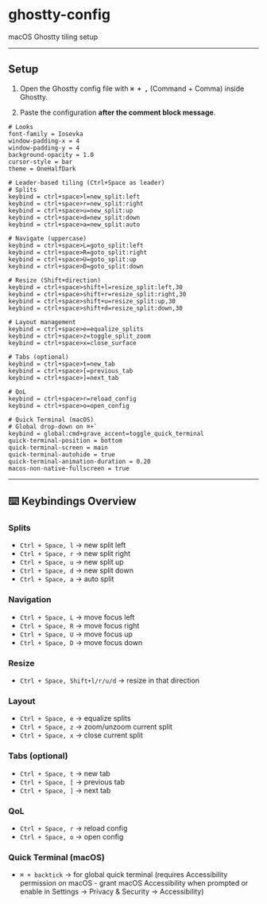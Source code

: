 # ghostty-config
macOS Ghostty tiling setup

---

## Setup

1. Open the Ghostty config file with **`⌘ + ,`** (Command + Comma) inside Ghostty.

2. Paste the configuration **after the comment block message**. 

```
# Looks
font-family = Iosevka
window-padding-x = 4
window-padding-y = 4
background-opacity = 1.0
cursor-style = bar
theme = OneHalfDark

# Leader-based tiling (Ctrl+Space as leader)
# Splits
keybind = ctrl+space>l=new_split:left
keybind = ctrl+space>r=new_split:right
keybind = ctrl+space>u=new_split:up
keybind = ctrl+space>d=new_split:down
keybind = ctrl+space>a=new_split:auto

# Navigate (uppercase)
keybind = ctrl+space>L=goto_split:left
keybind = ctrl+space>R=goto_split:right
keybind = ctrl+space>U=goto_split:up
keybind = ctrl+space>D=goto_split:down

# Resize (Shift+direction)
keybind = ctrl+space>shift+l=resize_split:left,30
keybind = ctrl+space>shift+r=resize_split:right,30
keybind = ctrl+space>shift+u=resize_split:up,30
keybind = ctrl+space>shift+d=resize_split:down,30

# Layout management
keybind = ctrl+space>e=equalize_splits
keybind = ctrl+space>z=toggle_split_zoom
keybind = ctrl+space>x=close_surface

# Tabs (optional)
keybind = ctrl+space>t=new_tab
keybind = ctrl+space>[=previous_tab
keybind = ctrl+space>]=next_tab

# QoL
keybind = ctrl+space>r=reload_config
keybind = ctrl+space>o=open_config

# Quick Terminal (macOS)
# Global drop-down on ⌘+`
keybind = global:cmd+grave_accent=toggle_quick_terminal
quick-terminal-position = bottom
quick-terminal-screen = main
quick-terminal-autohide = true
quick-terminal-animation-duration = 0.20
macos-non-native-fullscreen = true
```

---

## ⌨️ Keybindings Overview

### Splits

* `Ctrl + Space, l` → new split left
* `Ctrl + Space, r` → new split right
* `Ctrl + Space, u` → new split up
* `Ctrl + Space, d` → new split down
* `Ctrl + Space, a` → auto split

### Navigation

* `Ctrl + Space, L` → move focus left
* `Ctrl + Space, R` → move focus right
* `Ctrl + Space, U` → move focus up
* `Ctrl + Space, D` → move focus down

### Resize

* `Ctrl + Space, Shift+l/r/u/d` → resize in that direction

### Layout

* `Ctrl + Space, e` → equalize splits
* `Ctrl + Space, z` → zoom/unzoom current split
* `Ctrl + Space, x` → close current split

### Tabs (optional)

* `Ctrl + Space, t` → new tab
* `Ctrl + Space, [` → previous tab
* `Ctrl + Space, ]` → next tab

### QoL

* `Ctrl + Space, r` → reload config
* `Ctrl + Space, o` → open config

### Quick Terminal (macOS)

* `⌘ + backtick` → for global quick terminal (requires Accessibility permission on macOS - grant macOS Accessibility when prompted or enable in Settings → Privacy & Security → Accessibility)
